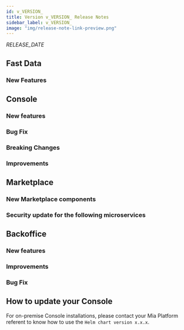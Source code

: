 ```yaml
---
id: v_VERSION_
title: Version v_VERSION_ Release Notes
sidebar_label: v_VERSION_
image: "img/release-note-link-preview.png"
---
```


_RELEASE_DATE_

## Fast Data

### New Features

## Console

### New features

### Bug Fix

### Breaking Changes

### Improvements

## Marketplace

### New Marketplace components

### Security update for the following microservices

## Backoffice

### New features

### Improvements

### Bug Fix

## How to update your Console

For on-premise Console installations, please contact your Mia Platform referent to know how to use the `Helm chart version x.x.x`.
